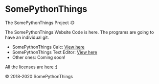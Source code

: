 # SomePythonThings
The SomePythonThings Project :D

The SomePythonThings Website Code is here. The programs are going to have an individual git. 
<ul>  
<li>SomePythonThings Calc: <a href="https://github.com/martinet101/SomePythonThings-Calc">View here</a>
<li>SomePythonThings Text Editor: <a href="https://github.com/martinet101/SomePythonThings-Text-Editor">View here</a>
<li>Other ones: Coming soon!
  </ul>

All the licenses are <a href="https://www.somepythonthings.tk/licenseTerms.html">here :)</a>

© 2018-2020 SomePythonThings
